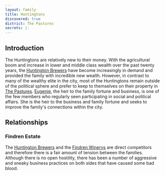 ```yaml
---
layout: family
title: Huntingtons
discovered: true
district: The Pastures
secrets: |-
---
```

## Introduction
The Huntingtons are relatively new to their money. With the agricultural boom and increase in lower and middle class wealth over the past twenty years, the [Huntington Brewers](../../locations/huntington-brewers/) have become increasingly in demand and provided the family with incredible new wealth. However, in contrast to many of the wealthy elite in the city, most of the Huntingtons remain outside of the political sphere and prefer to keep to themselves on their property in [The Pastures](../../locations/the-pastures/). [Eugenie](../../npcs/eugenie-huntington/), the heir to the family fortune and business, is one of the few members who regularly seen participating in social and political affairs. She is the heir to the business and family fortune and seeks to improve the family's connections within the city.

## Relationships

### Findren Estate
The [Huntington Brewers](../../locations/huntington-brewers/) and the [Findren Winerys](../../locations/findren-winery/) are direct competitors and therefore there is a fair amount of tension between the families. Although there is no open hostility, there has been a number of aggressive and sneaky business practices on both sides that have caused some bad blood.

